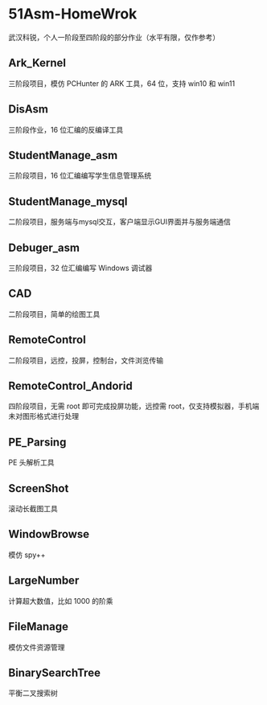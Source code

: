 # 51Asm-HomeWrok
武汉科锐，个人一阶段至四阶段的部分作业（水平有限，仅作参考）

## Ark_Kernel
三阶段项目，模仿 PCHunter 的 ARK 工具，64 位，支持 win10 和 win11

## DisAsm
三阶段作业，16 位汇编的反编译工具

## StudentManage_asm
三阶段项目，16 位汇编编写学生信息管理系统

## StudentManage_mysql

二阶段项目，服务端与mysql交互，客户端显示GUI界面并与服务端通信

## Debuger_asm
三阶段项目，32 位汇编编写 Windows 调试器

## CAD
二阶段项目，简单的绘图工具

## RemoteControl
二阶段项目，远控，投屏，控制台，文件浏览传输

## RemoteControl_Andorid
四阶段项目，无需 root 即可完成投屏功能，远控需 root，仅支持模拟器，手机端未对图形格式进行处理

## PE_Parsing
PE 头解析工具

## ScreenShot
滚动长截图工具

## WindowBrowse
模仿 spy++

## LargeNumber
计算超大数值，比如 1000 的阶乘

## FileManage
模仿文件资源管理

## BinarySearchTree
平衡二叉搜索树